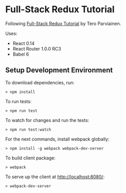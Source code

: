 # Full-Stack Redux Tutorial

Following [Full-Stack Redux Tutorial](http://teropa.info/blog/2015/09/10/full-stack-redux-tutorial.html) by Tero Parviainen.

Uses:

* React 0.14
* React Router 1.0.0 RC3
* Babel 6

## Setup Development Environment

To download dependencies, run:

    > npm install

To run tests:

    > npm run test

To watch for changes and run the tests:

    > npm run test:watch

For the next commands, install webpack globally:

    > npm install -g webpack webpack-dev-server

To build client package:

    > webpack

To serve up the client at [http://localhost:8080/](http://localhost:8080/):

    > webpack-dev-server

